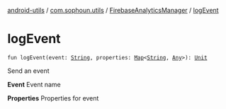 [android-utils](../../index.md) / [com.sophoun.utils](../index.md) / [FirebaseAnalyticsManager](index.md) / [logEvent](./log-event.md)

# logEvent

`fun logEvent(event: `[`String`](https://kotlinlang.org/api/latest/jvm/stdlib/kotlin/-string/index.html)`, properties: `[`Map`](https://kotlinlang.org/api/latest/jvm/stdlib/kotlin.collections/-map/index.html)`<`[`String`](https://kotlinlang.org/api/latest/jvm/stdlib/kotlin/-string/index.html)`, `[`Any`](https://kotlinlang.org/api/latest/jvm/stdlib/kotlin/-any/index.html)`>): `[`Unit`](https://kotlinlang.org/api/latest/jvm/stdlib/kotlin/-unit/index.html)

Send an event

**Event**
Event name

**Properties**
Properties for event

